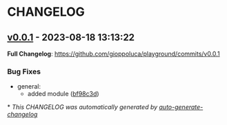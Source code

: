 # CHANGELOG

## [v0.0.1](https://github.com/gioppoluca/playground/releases/tag/v0.0.1) - 2023-08-18 13:13:22

**Full Changelog**: https://github.com/gioppoluca/playground/commits/v0.0.1

### Bug Fixes

- general:
  - added module ([bf98c3d](https://github.com/gioppoluca/playground/commit/bf98c3d2da9891728577305ccd271b144a099402))

\* *This CHANGELOG was automatically generated by [auto-generate-changelog](https://github.com/BobAnkh/auto-generate-changelog)*
